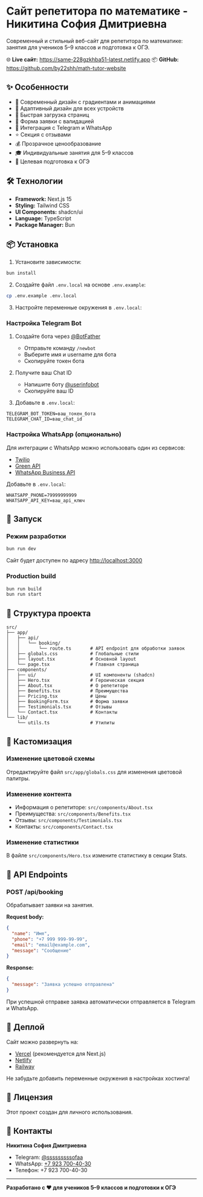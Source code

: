 # Сайт репетитора по математике - Никитина София Дмитриевна

Современный и стильный веб-сайт для репетитора по математике: занятия для учеников 5–9 классов и подготовка к ОГЭ.

🌐 **Live сайт:** https://same-228gzkhba51-latest.netlify.app
📦 **GitHub:** https://github.com/by22shh/math-tutor-website

## ✨ Особенности

- 🎨 Современный дизайн с градиентами и анимациями
- 📱 Адаптивный дизайн для всех устройств
- 🚀 Быстрая загрузка страниц
- 📝 Форма заявки с валидацией
- 💬 Интеграция с Telegram и WhatsApp
- ⭐ Секция с отзывами
- 💰 Прозрачное ценообразование
 - 🎓 Индивидуальные занятия для 5–9 классов
 - 🧭 Целевая подготовка к ОГЭ

## 🛠 Технологии

- **Framework:** Next.js 15
- **Styling:** Tailwind CSS
- **UI Components:** shadcn/ui
- **Language:** TypeScript
- **Package Manager:** Bun

## 📦 Установка

1. Установите зависимости:
```bash
bun install
```

2. Создайте файл `.env.local` на основе `.env.example`:
```bash
cp .env.example .env.local
```

3. Настройте переменные окружения в `.env.local`:

### Настройка Telegram Bot

1. Создайте бота через [@BotFather](https://t.me/BotFather)
   - Отправьте команду `/newbot`
   - Выберите имя и username для бота
   - Скопируйте токен бота

2. Получите ваш Chat ID
   - Напишите боту [@userinfobot](https://t.me/userinfobot)
   - Скопируйте ваш ID

3. Добавьте в `.env.local`:
```env
TELEGRAM_BOT_TOKEN=ваш_токен_бота
TELEGRAM_CHAT_ID=ваш_chat_id
```

### Настройка WhatsApp (опционально)

Для интеграции с WhatsApp можно использовать один из сервисов:
- [Twilio](https://www.twilio.com/)
- [Green API](https://green-api.com/)
- [WhatsApp Business API](https://business.whatsapp.com/)

Добавьте в `.env.local`:
```env
WHATSAPP_PHONE=79999999999
WHATSAPP_API_KEY=ваш_api_ключ
```

## 🚀 Запуск

### Режим разработки
```bash
bun run dev
```

Сайт будет доступен по адресу [http://localhost:3000](http://localhost:3000)

### Production build
```bash
bun run build
bun run start
```

## 📝 Структура проекта

```
src/
├── app/
│   ├── api/
│   │   └── booking/
│   │       └── route.ts       # API endpoint для обработки заявок
│   ├── globals.css            # Глобальные стили
│   ├── layout.tsx             # Основной layout
│   └── page.tsx               # Главная страница
├── components/
│   ├── ui/                    # UI компоненты (shadcn)
│   ├── Hero.tsx               # Героическая секция
│   ├── About.tsx              # О репетиторе
│   ├── Benefits.tsx           # Преимущества
│   ├── Pricing.tsx            # Цены
│   ├── BookingForm.tsx        # Форма заявки
│   ├── Testimonials.tsx       # Отзывы
│   └── Contact.tsx            # Контакты
└── lib/
    └── utils.ts               # Утилиты
```

## 🎨 Кастомизация

### Изменение цветовой схемы
Отредактируйте файл `src/app/globals.css` для изменения цветовой палитры.

### Изменение контента
- Информация о репетиторе: `src/components/About.tsx`
- Преимущества: `src/components/Benefits.tsx`
- Отзывы: `src/components/Testimonials.tsx`
- Контакты: `src/components/Contact.tsx`

### Изменение статистики
В файле `src/components/Hero.tsx` измените статистику в секции Stats.

## 📧 API Endpoints

### POST /api/booking
Обрабатывает заявки на занятия.

**Request body:**
```json
{
  "name": "Имя",
  "phone": "+7 999 999-99-99",
  "email": "email@example.com",
  "message": "Сообщение"
}
```

**Response:**
```json
{
  "message": "Заявка успешно отправлена"
}
```

При успешной отправке заявка автоматически отправляется в Telegram и WhatsApp.

## 🚀 Деплой

Сайт можно развернуть на:
- [Vercel](https://vercel.com/) (рекомендуется для Next.js)
- [Netlify](https://www.netlify.com/)
- [Railway](https://railway.app/)

Не забудьте добавить переменные окружения в настройках хостинга!

## 📄 Лицензия

Этот проект создан для личного использования.

## 👤 Контакты

**Никитина София Дмитриевна**
- Telegram: [@sssssssssofaa](https://t.me/sssssssssofaa)
- WhatsApp: [+7 923 700-40-30](https://wa.me/79237004030)
- Телефон: +7 923 700-40-30

---

**Разработано с ❤️ для учеников 5–9 классов и подготовки к ОГЭ**
